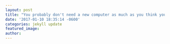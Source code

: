 ```yaml
---
layout: post
title: "You probably don't need a new computer as much as you think you do"
date: '2017-01-10 18:35:14 -0600'
categories: jekyll update
featured_image:
author:
---
```

